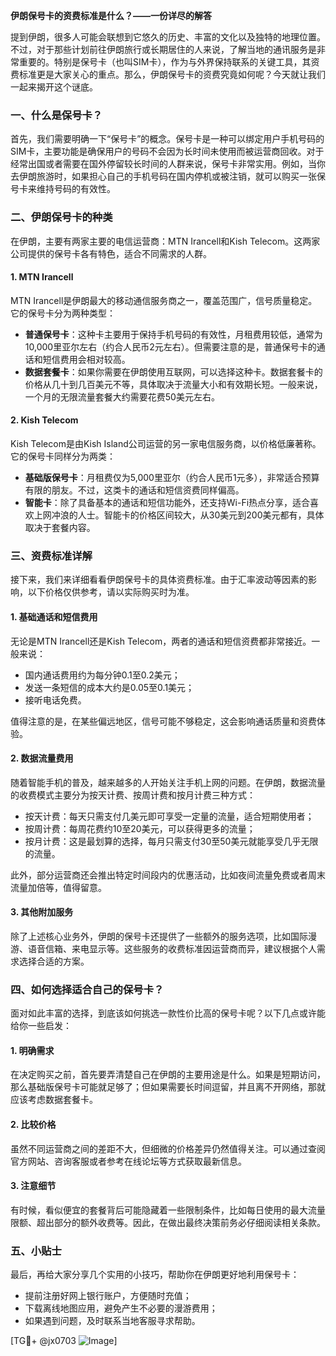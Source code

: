 **伊朗保号卡的资费标准是什么？——一份详尽的解答**

提到伊朗，很多人可能会联想到它悠久的历史、丰富的文化以及独特的地理位置。不过，对于那些计划前往伊朗旅行或长期居住的人来说，了解当地的通讯服务是非常重要的。特别是保号卡（也叫SIM卡），作为与外界保持联系的关键工具，其资费标准更是大家关心的重点。那么，伊朗保号卡的资费究竟如何呢？今天就让我们一起来揭开这个谜底。

### 一、什么是保号卡？

首先，我们需要明确一下“保号卡”的概念。保号卡是一种可以绑定用户手机号码的SIM卡，主要功能是确保用户的号码不会因为长时间未使用而被运营商回收。对于经常出国或者需要在国外停留较长时间的人群来说，保号卡非常实用。例如，当你去伊朗旅游时，如果担心自己的手机号码在国内停机或被注销，就可以购买一张保号卡来维持号码的有效性。

### 二、伊朗保号卡的种类

在伊朗，主要有两家主要的电信运营商：MTN Irancell和Kish Telecom。这两家公司提供的保号卡各有特色，适合不同需求的人群。

#### 1. MTN Irancell
MTN Irancell是伊朗最大的移动通信服务商之一，覆盖范围广，信号质量稳定。它的保号卡分为两种类型：
- **普通保号卡**：这种卡主要用于保持手机号码的有效性，月租费用较低，通常为10,000里亚尔左右（约合人民币2元左右）。但需要注意的是，普通保号卡的通话和短信费用会相对较高。
- **数据套餐卡**：如果你需要在伊朗使用互联网，可以选择这种卡。数据套餐卡的价格从几十到几百美元不等，具体取决于流量大小和有效期长短。一般来说，一个月的无限流量套餐大约需要花费50美元左右。

#### 2. Kish Telecom
Kish Telecom是由Kish Island公司运营的另一家电信服务商，以价格低廉著称。它的保号卡同样分为两类：
- **基础版保号卡**：月租费仅为5,000里亚尔（约合人民币1元多），非常适合预算有限的朋友。不过，这类卡的通话和短信资费同样偏高。
- **智能卡**：除了具备基本的通话和短信功能外，还支持Wi-Fi热点分享，适合喜欢上网冲浪的人士。智能卡的价格区间较大，从30美元到200美元都有，具体取决于套餐内容。

### 三、资费标准详解

接下来，我们来详细看看伊朗保号卡的具体资费标准。由于汇率波动等因素的影响，以下价格仅供参考，请以实际购买时为准。

#### 1. 基础通话和短信费用
无论是MTN Irancell还是Kish Telecom，两者的通话和短信资费都非常接近。一般来说：
- 国内通话费用约为每分钟0.1至0.2美元；
- 发送一条短信的成本大约是0.05至0.1美元；
- 接听电话免费。

值得注意的是，在某些偏远地区，信号可能不够稳定，这会影响通话质量和资费体验。

#### 2. 数据流量费用
随着智能手机的普及，越来越多的人开始关注手机上网的问题。在伊朗，数据流量的收费模式主要分为按天计费、按周计费和按月计费三种方式：
- 按天计费：每天只需支付几美元即可享受一定量的流量，适合短期使用者；
- 按周计费：每周花费约10至20美元，可以获得更多的流量；
- 按月计费：这是最划算的选择，每月只需支付30至50美元就能享受几乎无限的流量。

此外，部分运营商还会推出特定时间段内的优惠活动，比如夜间流量免费或者周末流量加倍等，值得留意。

#### 3. 其他附加服务
除了上述核心业务外，伊朗的保号卡还提供了一些额外的服务选项，比如国际漫游、语音信箱、来电显示等。这些服务的收费标准因运营商而异，建议根据个人需求选择合适的方案。

### 四、如何选择适合自己的保号卡？

面对如此丰富的选择，到底该如何挑选一款性价比高的保号卡呢？以下几点或许能给你一些启发：

#### 1. 明确需求
在决定购买之前，首先要弄清楚自己在伊朗的主要用途是什么。如果是短期访问，那么基础版保号卡可能就足够了；但如果需要长时间逗留，并且离不开网络，那就应该考虑数据套餐卡。

#### 2. 比较价格
虽然不同运营商之间的差距不大，但细微的价格差异仍然值得关注。可以通过查阅官方网站、咨询客服或者参考在线论坛等方式获取最新信息。

#### 3. 注意细节
有时候，看似便宜的套餐背后可能隐藏着一些限制条件，比如每日使用的最大流量限额、超出部分的额外收费等。因此，在做出最终决策前务必仔细阅读相关条款。

### 五、小贴士

最后，再给大家分享几个实用的小技巧，帮助你在伊朗更好地利用保号卡：

- 提前注册好网上银行账户，方便随时充值；
- 下载离线地图应用，避免产生不必要的漫游费用；
- 如果遇到问题，及时联系当地客服寻求帮助。

[TG💪+ @jx0703 ![Image](https://github.com/user-attachments/assets/dbca1d08-cadb-493c-b0ec-ad6f7a83f270)]